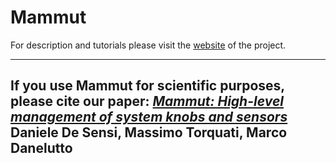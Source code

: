 Mammut
================================================================================================================
For description and tutorials please visit the [website](http://danieledesensi.github.io/mammut) of the project.

------
**If you use Mammut for scientific purposes, please cite our paper:**
*[Mammut: High-level management of system knobs and sensors](http://www.sciencedirect.com/science/article/pii/S2352711017300225)*
Daniele De Sensi, Massimo Torquati, Marco Danelutto
------
